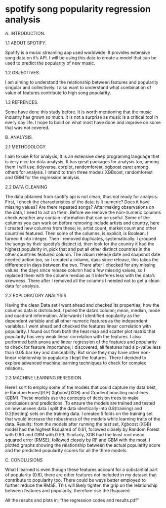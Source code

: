 # spotify song popularity regression analysis

A.	INTRODUCTION.

1.1	ABOUT SPOTIFY.

Spotify is a music streaming app used worldwide. It provides extensive song data on it’s API. I will be using this data to create a model that can be used to predict the popularity of new music.

1.2	OBJECTIVES.

I am aiming to understand the relationship between features and popularity singular and collectively. I also want to understand what combination of value of features contribute to high song popularity.

1.3	REFRENCES.

Some have done this study before. It is worth mentioning that the music industry has grown so much. It is not a surprise as music is a critical tool in every day life. I hope to build on what most have done and improve on some that was not covered.

B.	ANALYSIS.

2.1 METHODOLOGY

I aim to use R for analysis, It is an extensive deep programing language thet is very nice for data analysis. It has great packages for analysis too, among them I will use: tidyverse, corplot, randomforest, xgboost caret among others for analysis. I intend to train three models XGBoost, randomforest and GBM for the regression analysis.

2.2 DATA CLEANING

The data obtained from spotify api is not clean, thus not ready for analysis. 
First, I check the characteristics of the data; is it numeric? Does it have missing values? Are there repeated songs? 
After making observations on the data, I need to act on them. Before we remove the non-numeric columns check weather any contain information that can be useful.
Some of the columns you can work on before removing include artists and country, here I created new columns from these; ie, artist count, market count and other countries featured.
Then some of the columns, is explicit, is Boolean. I turned it into integer. Then I removed duplicates, systematically. I grouped the songs by their spotify’s distinct id, then look for the country it had the highest popularity in, pick that and put all other distinct countries in the other countries featured column.
The album release date and snapshot date needed action too, so I created a column, days since release, this takes the difference in days between the two. There after I checked for any missing values, the days since release column had a few missing values, so I replaced them with the column median as it interferes less with the data’s skewness.
There after I removed all the columns I needed not to get a clean data for analysis.

2.2 EXPLORATORY ANALYSIS.

Having the clean Data set I went ahead and checked its properties, how the columns data is distributed. I pulled the data’s column; mean, median, mode and quadrant information.
Afterwards I identified popularity as the dependent variable and all other numeric features as the independent variables.
I went ahead and checked the features linear correlation with popularity. I found out from both the heat map and scatter plot matrix that popularity has very weak linear correlation with the features.
I also performed both anova and linear regression of the features and popularity to check for feature importance, I discovered, all features had a p-value less than 0.05 bar key and danceability. But since they may have other non-linear relationship to popularity I kept the features.
There I decided to explore advanced machine learning techniques to check for complex relations.

2.3 MACHINE LEARNING RERESSION

Here I sort to employ some of the models that could capture my data best, ie Random Forest(R.F) Xgboost(XGB) and Gradient boosting machines (GBM). These models use the concepts of decision trees to make conclusions and predictions. 
To ensure the models are trained and tested on new unseen data I split the data identically into 0.8(training) and 0.2(testing) sets on the training data. I created 5 folds on the training set that would increase the robustness of the models while learning traits of the data.
Results: from the models after running the test set, Xgboost (XGB) model had the highest Rsquared of 0.61, followed closely by Random Forest with 0.60 and GBM with 0.59. Similarly, XGB had the least root mean squared error (RMSE), followed closely by RF and GBM with the most. 
I plotted graphs showing the relationship between the actual popularity score and the predicted popularity scores for all the three models.

C.	CONCLUSIONS

What I learned is even though these features account for a substantial part of popularity (0.6), there are other features not included in my dataset that contribute to popularity too. 
There could be ways better employed to further reduce the RMSE. This will likely tighten the grip on the relationship between features and popularity, therefore rise the Rsquared. 


All the results and plots in; “the regression codes and results.pdf”


 
